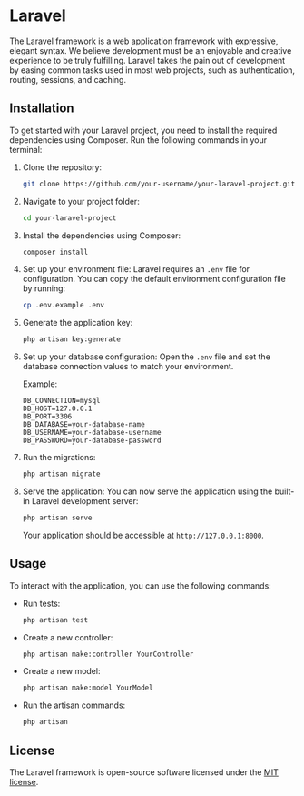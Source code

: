 # Laravel

The Laravel framework is a web application framework with expressive, elegant syntax. We believe development must be an enjoyable and creative experience to be truly fulfilling. Laravel takes the pain out of development by easing common tasks used in most web projects, such as authentication, routing, sessions, and caching.

## Installation

To get started with your Laravel project, you need to install the required dependencies using Composer. Run the following commands in your terminal:

1. Clone the repository:
    ```bash
    git clone https://github.com/your-username/your-laravel-project.git
    ```

2. Navigate to your project folder:
    ```bash
    cd your-laravel-project
    ```

3. Install the dependencies using Composer:
    ```bash
    composer install
    ```

4. Set up your environment file:
    Laravel requires an `.env` file for configuration. You can copy the default environment configuration file by running:
    ```bash
    cp .env.example .env
    ```

5. Generate the application key:
    ```bash
    php artisan key:generate
    ```

6. Set up your database configuration:
    Open the `.env` file and set the database connection values to match your environment.

    Example:
    ```env
    DB_CONNECTION=mysql
    DB_HOST=127.0.0.1
    DB_PORT=3306
    DB_DATABASE=your-database-name
    DB_USERNAME=your-database-username
    DB_PASSWORD=your-database-password
    ```

7. Run the migrations:
    ```bash
    php artisan migrate
    ```

8. Serve the application:
    You can now serve the application using the built-in Laravel development server:
    ```bash
    php artisan serve
    ```

    Your application should be accessible at `http://127.0.0.1:8000`.

## Usage

To interact with the application, you can use the following commands:

- Run tests:
    ```bash
    php artisan test
    ```

- Create a new controller:
    ```bash
    php artisan make:controller YourController
    ```

- Create a new model:
    ```bash
    php artisan make:model YourModel
    ```

- Run the artisan commands:
    ```bash
    php artisan
    ```

## License

The Laravel framework is open-source software licensed under the [MIT license](https://opensource.org/licenses/MIT).
